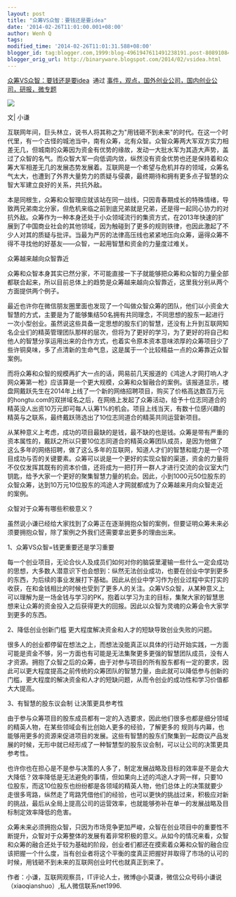 ```yaml
---
layout: post
title: "众筹VS众智：要钱还是要idea"
date: '2014-02-26T11:01:00.001+08:00'
author: Wenh Q
tags:
modified_time: '2014-02-26T11:01:31.588+08:00'
blogger_id: tag:blogger.com,1999:blog-4961947611491238191.post-8089108457959066408
blogger_orig_url: http://binaryware.blogspot.com/2014/02/vsidea.html
---
```

[众筹VS众智：要钱还是要idea](http://www.kuailiyu.com/article/8448.html)  通过
[事件，观点，国外创业公司，国内创业公司，研报，微专题](http://www.kuailiyu.com/)


![](https://images-blogger-opensocial.googleusercontent.com/gadgets/proxy?url=http%3A%2F%2Fwww.kuailiyu.com%2Fuploadfile%2F2014%2F0225%2F20140225044927120.jpg&container=blogger&gadget=a&rewriteMime=image%2F*)

文| 小谦

互联网年间，巨头林立，说书人将其称之为"用钱砸不到未来"的时代。在这一个时代里，有一个古怪的城池当中，南有众筹，北有众智。众智众筹两大军双方实力相差无几，但城南的众筹因为资金有优势的缘故，发动一大批水军为其造大声势，盖过了众智的名气。而众智大军一向低调内敛，纵然没有资金优势也还是保持着和众筹大军相差无几的发展态势发展着。互联网是一个希望与危机并存的领域，众筹名气太大，也遭到了外界大量势力的质疑与侵袭，最终期待和拥有更多点子智慧的众智大军建立良好的关系，共抗外敌。



本是同根生，众筹和众智理应就该站在同一战线，只因青春期成长的特殊情绪，导致两兄弟南北分家，但危机来临之前到底兄弟就是兄弟，还是得一起同心协力的对抗外敌。众筹作为一种本身还处于小众领域流行的集资方式，在2013年快速的扩展到了中国商业社会的其他领域，因为触碰到了更多的规则铁律，也因此激起了不少人对其的质疑与批评。当最为严厉的法律高压线也紧紧地压向众筹，逼得众筹不得不寻找他的好基友——众智，一起用智慧和资金的力量度过难关。



众筹越来越向众智靠近

众筹和众智本身其实已然分家，不可能直接一下子就能够把众筹和众智的力量全部都联合起来，所以目前总体上的趋势是众筹越来越向众智靠近，这里我分别从两个方面提供两个例子。

最近也许你在微信朋友圈里面也发现了一个叫做众智众筹的团队，他们以小资金大智慧的方式，主要是为了能够集结50名拥有共同理念，不同思想的股东一起进行一次小型创业。虽然说这些具备一定思想的股东们的智慧，还没有上升到互联网知名企业们的精英管理团队那样的层次，但将为了更好的学习，为了更好的将自己和他人的智慧分享运用出来的合作方式，也着实令原本资本意味浓厚的众筹项目少了些许铜臭味，多了点清新的生命气息，这是属于一个比较精益一点的众筹靠近众智案例。

而将众筹和众智的规模再扩大一点的话，网易前几天报道的《鸿途人才网打响人才网众筹第一枪》应该算是一个更大规模，众筹和众智融合的案例。该报道显示，楼盘网戴跃先生在2014年上线了一个新的网络招聘项目，购买了价格高达数百万元的hongtu.com的双拼域名之后，在网络上发起了众筹活动，给予十位志同道合的精英没人出资10万元即可每人认筹1%的机会。项目上线当天，有数十位感兴趣的精英与之联系，最终戴跃筛选出了10位志同道合的精英共同运营新项目。

从某种意义上考虑，成功的项目最缺的是钱，最不缺的也是钱。众筹是带有严重的资本属性的，戴跃之所以只要10位志同道合的精英众筹团队成员，是因为他做了这么多年的网络招聘，做了这么多年的互联网，知道人才们的智慧和能力是一个项目成功与否的关键要素。众筹可以说是一个更好的实现众智的渠道，资金的力量将不仅仅发挥其既有的资本价值，还将成为一把打开一群人才进行交流的会议室大门钥匙，给予大家一个更好的聚集智慧力量的机会。因此，小到1000元50位股东的众智众筹，达到10万元10位股东的鸿途人才网就都成为了众筹越来月向众智走近的案例。

众智对于众筹有哪些积极意义？

虽然说小谦已经给大家找到了众筹正在逐渐拥抱众智的案例，但要证明众筹未来必须要拥抱众智，除了案例之外我们还需要拿出更多的理由出来。

1、众筹VS众智=钱更重要还是学习重要

每一个创业项目，无论合伙人及成员们如何对你的脑袋里灌输一些什么一定会成功的思想，大多数人潜意识下也会想到：纵然无法创业成功，也要在创业中学到更多的东西，为后续的事业发展打下基础。因此从创业中学习作为创业过程中实打实的收获，在和金钱相比的时候也受到了更多人的关注。众筹VS众智，从某种意义上可以理解为是一场金钱与学习的PK，抱着以学习为主的目标，集聚大家的智慧思想来让众筹的资金投入之后获得更大的回报。因此以众智为灵魂的众筹会令大家学到更多的东西。



2、降低创业创新门槛 更大程度解决资金和人才的短缺导致创业失败的问题。

很多人的创业都停留在想法之上，而想法没能真正以具体的行动开始实践，一方面可能是资金不够，另一方面也有可能是无法集聚更多更强的智慧团队成员，没有人才资源。拥抱了众智之后的众筹，由于对参与项目的所有股东都有一定的要求，因此可以更大程度提高之前传统的众筹团队的智慧力量，由此就可以降低参与创新的门槛，更大程度的解决资金和人才的短缺问题，从而令创业的成功性和学习价值都大大提高。



3、有智慧的股东议会制 让决策更具参考性

由于参与众筹项目的股东成员都有一定的入选要求，因此他们很多也都是细分领域的精英人物，在某些领域会有比创始人更多的经验，了解更多的
规则与内幕，也能够用更多的资源来促进项目的发展。这些有智慧的股东们聚集到一起商议产品发展的时候，无形中就已经形成了一种智慧型的股东议会制，可以让公司的决策更具参考性。



也许你也在担心是不是参与决策的人多了，制定发展战略及目标的效率是不是会大大降低？效率降低是无法避免的事情，但如果向上述的鸿途人才网一样，只要10位股东，而这10位股东也纷纷都是各领域的精英人物，他们总体上的决策就要少走很多弯路，纵然走了弯路凭借他们的经验，也可以更快的挑战过来，积极应对新的挑战，最后从全局上提高公司的运营效率，也就能够弥补在单一的发展战略及目标制定效率降低的危害。



众筹未来必须拥抱众智，只因为市场竞争更加严峻，众智在创业项目中的重要性不断提升，众智对于众筹整体的发展有着非常积极的意义。从如今的情况来看，众智和众筹的融合还处于较为基础的阶段，创业者们都还在摸索着众筹和众智的融合应该把握一个什么度，当有创业者将这个平衡的度真正把握好并取得了市场的认可的时候，用钱砸不到未来的互联网创业时代也就真正到来了。



作者：小谦，互联网观察员，IT评论人士，微博@小莫谦，微信公众号码小谦说（xiaoqianshuo）,私人微信联系net1996.
